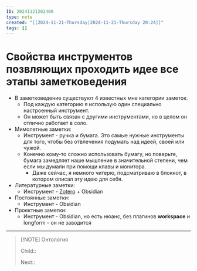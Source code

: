 ```yaml
---
ID: 20241121202400
type: note
created: "[[2024-11-21-Thursday|2024-11-21-Thursday 20:24]]"
tags: []
---
```

#  Свойства инструментов позвляющих проходить идее все этапы заметковедения

- В заметковедение существуют 4 известных мне категории заметок.
	- ﻿﻿Под каждую категорию я использую один специально настроенный инструмент. 
	- Он может быть связан с другими инструментами, но в целом он отлично работает в соло.
- ﻿﻿Мимолетные заметки:
	- ﻿﻿Инструмент - ручка и бумага. Это самые нужные инструменты для того, чтобы без отвлечения подумать над идеей, своей или чужой.
	- ﻿﻿Конечно кому-то сложно использовать бумагу, но поверьте, бумага замедляет наше мышление в значительной степени, чем если мы думали при помощи клавы и монитора.
		- ﻿﻿Даже сейчас, я немного читерю, подсматриваю в блокнот, в котором описал эту идею для себя.
- Литературные заметки:
	- ﻿﻿Инструмент - [Zotero](Настройка%20Zotero%20Integration%20Plugin.md) + Obsidian
- ﻿﻿Постоянные заметки:
	- ﻿﻿Инструмент - Obsidian
- ﻿﻿Проектные заметки:
	- ﻿﻿Инструмент - Obsidian, но есть нюанс, без плагинов **workspace** и longform - он не заводится

---


> [!NOTE] Онтология
> 
> Child:: 
> 
> Next:: 
